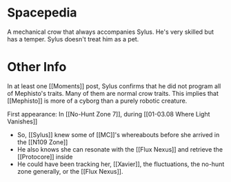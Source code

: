 # Spacepedia
A mechanical crow that always accompanies Sylus. He's very skilled but has a temper. Sylus doesn't treat him as a pet.

# Other Info

In at least one [[Moments]] post, Sylus confirms that he did not program all of Mephisto's traits. Many of them are normal crow traits. This implies that [[Mephisto]] is more of a cyborg than a purely robotic creature.

First appearance: In [[No-Hunt Zone 7]], during [[01-03.08 Where Light Vanishes]]
* So, [[Sylus]] knew some of [[MC]]'s whereabouts before she arrived in the [[N109 Zone]]
* He also knows she can resonate with the [[Flux Nexus]] and retrieve the [[Protocore]] inside
* He could have been tracking her, [[Xavier]], the fluctuations, the no-hunt zone generally, or the [[Flux Nexus]].